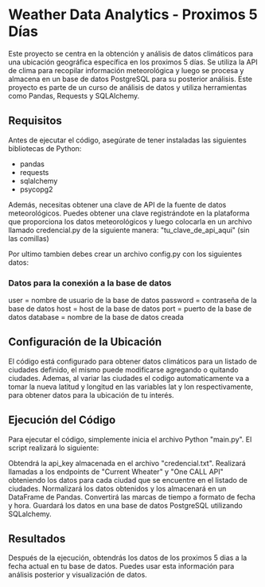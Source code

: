 # Weather Data Analytics - Proximos 5 Días
Este proyecto se centra en la obtención y análisis de datos climáticos para una ubicación geográfica específica en los proximos 5 días. Se utiliza la API de clima para recopilar información meteorológica y luego se procesa y almacena en un base de datos PostgreSQL para su posterior análisis. Este proyecto es parte de un curso de análisis de datos y utiliza herramientas como Pandas, Requests y SQLAlchemy.

## Requisitos
Antes de ejecutar el código, asegúrate de tener instaladas las siguientes bibliotecas de Python:

* pandas
* requests
* sqlalchemy
* psycopg2

Además, necesitas obtener una clave de API de la fuente de datos meteorológicos. Puedes obtener una clave registrándote en la plataforma que proporciona los datos meteorológicos y luego colocarla en un archivo llamado credencial.py de la siguiente manera:
"tu_clave_de_api_aqui" (sin las comillas)

Por ultimo tambien debes crear un archivo config.py con los siguientes datos:

### Datos para la conexión a la base de datos
user = nombre de usuario de la base de datos
password = contraseña de la base de datos
host = host de la base de datos
port = puerto de la base de datos
database = nombre de la base de datos creada

## Configuración de la Ubicación
El código está configurado para obtener datos climáticos para un listado de ciudades definido, el mismo puede modificarse agregando o quitando ciudades.
Ademas, al variar las ciudades el codigo automaticamente va a tomar la nueva latitud y longitud en las variables lat y lon respectivamente,
para obtener datos para la ubicación de tu interés.

## Ejecución del Código
Para ejecutar el código, simplemente inicia el archivo Python "main.py". El script realizará lo siguiente:

Obtendrá la api_key almacenada en el archivo "credencial.txt".
Realizará llamadas a los endpoints de "Current Wheater" y "One CALL API" obteniendo los datos para cada ciudad que se encuentre en el listado de ciudades.
Normalizará los datos obtenidos y los almacenará en un DataFrame de Pandas.
Convertirá las marcas de tiempo a formato de fecha y hora.
Guardará los datos en una base de datos PostgreSQL utilizando SQLalchemy.

## Resultados
Después de la ejecución, obtendrás los datos de los proximos 5 dias a la fecha actual en tu base de datos. Puedes usar esta información para análisis posterior y visualización de datos.

